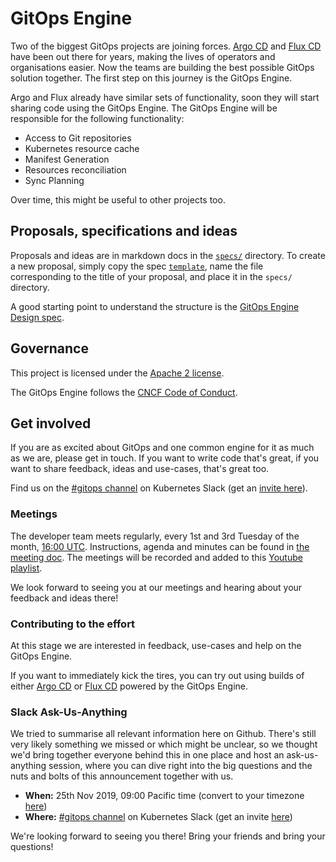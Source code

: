 # GitOps Engine

Two of the biggest GitOps projects are joining forces. [Argo CD](https://github.com/argoproj/argo-cd) and [Flux CD](https://github.com/fluxcd/flux) have been out there for years, making the lives of operators and organisations easier. Now the teams are building the best possible GitOps solution together. The first step on this journey is the GitOps Engine.

Argo and Flux already have similar sets of functionality, soon they will start sharing code using the GitOps Engine. The GitOps Engine will be responsible for the following functionality:

- Access to Git repositories
- Kubernetes resource cache
- Manifest Generation
- Resources reconciliation
- Sync Planning

Over time, this might be useful to other projects too.

## Proposals, specifications and ideas

Proposals and ideas are in markdown docs in the [`specs/`](specs/) directory.
To create a new proposal, simply copy the spec [`template`](specs/template.md),
name the file corresponding to the title of your proposal, and place it in the
`specs/` directory.

A good starting point to understand the structure is the [GitOps Engine Design spec](specs/design.md).

## Governance

This project is licensed under the [Apache 2 license](LICENSE).

The GitOps Engine follows the [CNCF Code of Conduct](https://github.com/cncf/foundation/blob/master/code-of-conduct.md).

## Get involved

If you are as excited about GitOps and one common engine for it as much as we are, please get in touch. If you want to write code that's great, if you want to share feedback, ideas and use-cases, that's great too.

Find us on the [#gitops channel](https://kubernetes.slack.com/messages/gitops) on Kubernetes Slack (get an [invite here](https://kubernetes.slack.com/)).

### Meetings

The developer team meets regularly, every 1st and 3rd Tuesday of the month, [16:00 UTC](http://time.unitarium.com/utc/16). Instructions, agenda and minutes can be found in [the meeting doc](https://docs.google.com/document/d/17AEZgv6yVuD4HS7_oNPiMKmS7Q6vjkhk6jH0YCELpRk/edit#). The meetings will be recorded and added to this [Youtube playlist](https://www.youtube.com/playlist?list=PLbx4FZ4kOKnvSQP394o5UdF9wL7FaQd-R).

We look forward to seeing you at our meetings and hearing about your feedback and ideas there!

### Contributing to the effort

At this stage we are interested in feedback, use-cases and help on the GitOps Engine.

If you want to immediately kick the tires, you can try out using builds of either [Argo CD][argo-poc] or [Flux CD][flux-poc] powered by the GitOps Engine.

[argo-poc]: https://github.com/argoproj/argo-cd/tree/gitops-engine-poc#what-is-gitops-engine-poc-branch
[flux-poc]: https://github.com/fluxcd/flux/tree/gitops-engine-poc#what-is-gitops-engine-poc-branch

### Slack Ask-Us-Anything

We tried to summarise all relevant information here on Github. There's still very likely something we missed or which might be unclear, so we thought we'd bring together everyone behind this in one place and host an ask-us-anything session, where you can dive right into the big questions and the nuts and bolts of this announcement together with us.

- **When:** 25th Nov 2019, 09:00 Pacific time (convert to your timezone [here][tz-convert])
- **Where:** [#gitops channel][gitops-slack] on Kubernetes Slack (get an invite [here][kube-slack])

We're looking forward to seeing you there! Bring your friends and bring your questions!

[kube-slack]: https://kubernetes.slack.com/
[gitops-slack]: https://kubernetes.slack.com/messages/gitops
[tz-convert]: https://www.timeanddate.com/worldclock/fixedtime.html?msg=GitOps+Engine+Slack+AMA&iso=20191125T09&p1=224&ah=1
